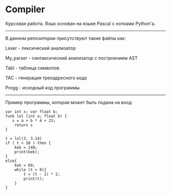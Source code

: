 # Compiler

Курсовая работа. Язык основан на языке Pascal с нотками Python'a.

****
В данном репозитории присутствуют такие файлы как: 

Lexer - лексический анализатор

My_parser - синтаксический анализатор с построением AST

Tabl - таблица символов 

TAC - генерация трехадресного кода

Progg - исходный код программы
****
Пример программы, которая может быть подана на вход:
~~~~
var int x; var float b;
funk lol (int a; float b) {
   s = a + b * 4 + 23;
    return s
}

t = lol(3, 3.14)
if ( t < 10 ) then {
    kek = 148;
    print(kek);
}
else{
    kek = 69;
    while (t > 0){
        t = (t - 1) * 2;
        print(t);
    }
}
~~~~